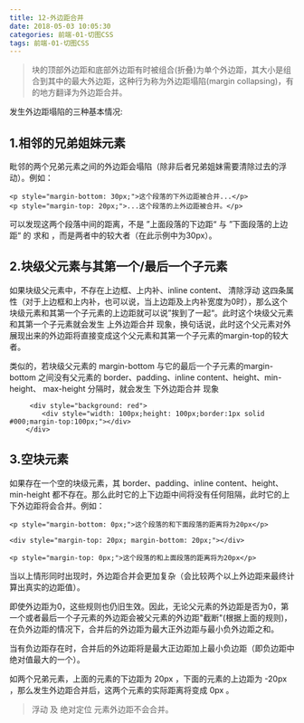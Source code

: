 ```yaml
---
title: 12-外边距合并
date: 2018-05-03 10:05:30
categories: 前端-01-切图CSS
tags: 前端-01-切图CSS
---
```

> 块的顶部外边距和底部外边距有时被组合(折叠)为单个外边距，其大小是组合到其中的最大外边距，这种行为称为外边距塌陷(margin collapsing)，有的地方翻译为外边距合并。

发生外边距塌陷的三种基本情况:

## 1.相邻的兄弟姐妹元素
毗邻的两个兄弟元素之间的外边距会塌陷（除非后者兄弟姐妹需要清除过去的浮动）。例如：

```
<p style="margin-bottom: 30px;">这个段落的下外边距被合并...</p>
<p style="margin-top: 20px;">...这个段落的上外边距被合并。</p>
```
可以发现这两个段落中间的距离，不是 ”上面段落的下边距“ 与 ”下面段落的上边距“ 的 求和 ，而是两者中的较大者（在此示例中为30px）。

## 2.块级父元素与其第一个/最后一个子元素

如果块级父元素中，不存在上边框、上内补、inline content、 清除浮动 这四条属性（对于上边框和上内补，也可以说，当上边距及上内补宽度为0时），那么这个块级元素和其第一个子元素的上边距就可以说”挨到了一起“。此时这个块级父元素和其第一个子元素就会发生 上外边距合并 现象，换句话说，此时这个父元素对外展现出来的外边距将直接变成这个父元素和其第一个子元素的margin-top的较大者。

类似的，若块级父元素的 margin-bottom 与它的最后一个子元素的margin-bottom 之间没有父元素的 border、padding、inline content、height、min-height、 max-height 分隔时，就会发生 下外边距合并 现象


```
	 <div style="background: red">
		<div style="width: 100px;height: 100px;border:1px solid #000;margin-top:100px;"></div>
	</div> 
```
## 3.空块元素
如果存在一个空的块级元素，其 border、padding、inline content、height、min-height 都不存在。那么此时它的上下边距中间将没有任何阻隔，此时它的上下外边距将会合并。例如：

```
<p style="margin-bottom: 0px;">这个段落的和下面段落的距离将为20px</p>

<div style="margin-top: 20px; margin-bottom: 20px;"></div>

<p style="margin-top: 0px;">这个段落的和上面段落的距离将为20px</p>
```

当以上情形同时出现时，外边距合并会更加复杂（会比较两个以上外边距来最终计算出真实的边距值）。

即使外边距为0，这些规则也仍旧生效。因此，无论父元素的外边距是否为0，第一个或者最后一个子元素的外边距会被父元素的外边距"截断"(根据上面的规则)，在负外边距的情况下，合并后的外边距为最大正外边距与最小负外边距之和。

当有负边距存在时，合并后的外边距将是最大正边距加上最小负边距（即负边距中绝对值最大的一个）。

如两个兄弟元素，上面的元素的下边距为 20px ，下面的元素的上边距为 -20px ，那么发生外边距合并后，这两个元素的实际距离将变成 0px 。

> 浮动 及 绝对定位 元素外边距不会合并。